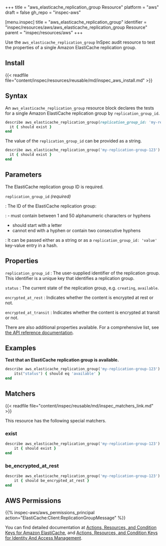 +++
title = "aws_elasticache_replication_group Resource"
platform = "aws"
draft = false
gh_repo = "inspec-aws"

[menu.inspec]
title = "aws_elasticache_replication_group"
identifier = "inspec/resources/aws/aws_elasticache_replication_group Resource"
parent = "inspec/resources/aws"
+++

Use the `aws_elasticache_replication_group` InSpec audit resource to test the properties of a single Amazon ElastiCache replication group.

## Install

{{< readfile file="content/inspec/resources/reusable/md/inspec_aws_install.md" >}}

## Syntax

An `aws_elasticache_replication_group` resource block declares the tests for a single Amazon ElastiCache replication group by `replication_group_id`.

```ruby
describe aws_elasticache_replication_group(replication_group_id: 'my-replication-group-123') do
  it { should exist }
end
```

The value of the `replication_group_id` can be provided as a string.  

```ruby
describe aws_elasticache_replication_group('my-replication-group-123') do
  it { should exist }
end
```

## Parameters

The ElastiCache replication group ID is required.

`replication_group_id` _(required)_

: The ID of the ElastiCache replication group:

:  - must contain between 1 and 50 alphanumeric characters or hyphens 
   - should start with a letter 
   - cannot end with a hyphen or contain two consecutive hyphens

: It can be passed either as a string or as a `replication_group_id: 'value'` key-value entry in a hash.

## Properties

`replication_group_id`
: The user-supplied identifier of the replication group. This identifier is a unique key that identifies a replication group.

`status`
: The current state of the replication group, e.g. `creating`, `available`.

`encrypted_at_rest`
: Indicates whether the content is encrypted at rest or not.

`encrypted_at_transit`
: Indicates whether the content is encrypted at transit or not.


There are also additional properties available. For a comprehensive list, see [the API reference documentation](https://docs.aws.amazon.com/sdk-for-ruby/v3/api/Aws/ElastiCache/Types/ReplicationGroup.html).

## Examples

**Test that an ElastiCache replication group is available.**

```ruby
describe aws_elasticache_replication_group('my-replication-group-123') do
    its("status") { should eq 'available' }
end
```

## Matchers

{{< readfile file="content/inspec/reusable/md/inspec_matchers_link.md" >}}

This resource has the following special matchers.

### exist

```ruby
describe aws_elasticache_replication_group('my-replication-group-123') do
    it { should exist }
end
```

### be_encrypted_at_rest

```ruby
describe aws_elasticache_replication_group('my-replication-group-123') do
    it { should be_encrypted_at_rest }
end
```

## AWS Permissions

{{% inspec-aws/aws_permissions_principal action="ElastiCache:Client:ReplicationGroupMessage" %}}

You can find detailed documentation at [Actions, Resources, and Condition Keys for Amazon ElastiCache](https://docs.aws.amazon.com/IAM/latest/UserGuide/list_amazonelasticache.html), and [Actions, Resources, and Condition Keys for Identity And Access Management](https://docs.aws.amazon.com/IAM/latest/UserGuide/list_identityandaccessmanagement.html).